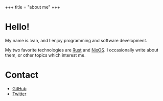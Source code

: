 +++
title = "about me"
+++

# Hello!

My name is Ivan, and I enjoy programming and software development.

My two favorite technologies are [Rust](https://rust-lang.org) and
[NixOS](https://nixos.org). I occasionally write about them, or other topics
which interest me.

# Contact

* [GitHub](https://github.com/ipetkov)
* [Twitter](https://twitter.com/i_ppetkov)
